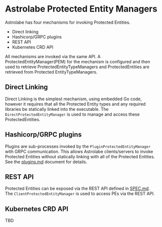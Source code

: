 # Astrolabe Protected Entity Managers

Astrolabe has four mechanisms for invoking Protected Entities.

* Direct linking
* Hashicorp/GRPC plugins
* REST API
* Kubernetes CRD API

All mechanisms are invoked via the same API.  A ProtectedEntityManager(PEM)
for the mechanism is configured and then used to retrieve ProtectedEntityTypeManagers
and ProtectedEntities are retrieved from Protected EntityTypeManagers.

## Direct Linking
Direct Linking is the simplest mechanism, using embedded Go code, however
it requires that all the Protected Entity types and any required
libraries be statically linked into the executable.  The `DirectProtectedEntityManager`
is used to manage and access these ProtectedEntities.

## Hashicorp/GRPC plugins
Plugins are sub-processes invoked by the `PluginProtectedEntityManager` with
GRPC communication.  This allows Astrolabe clients/servers to invoke Protected Entities
without statically linking with all of the Protected Entities.  See the [plugins.md](plugins.md) document
for details.

## REST API
Protected Entities can be exposed via the REST API defined in [SPEC.md](SPEC.md). The
`ClientProtectedEntityManager` is used to access PEs via the REST API.

## Kubernetes CRD API

TBD